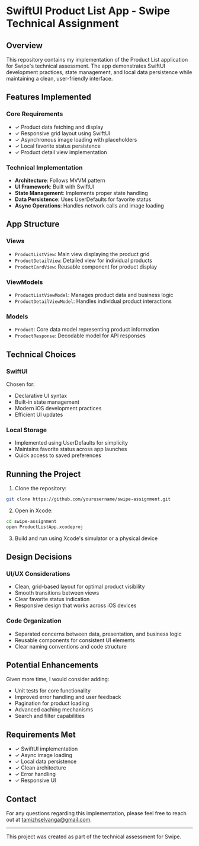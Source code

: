 # SwiftUI Product List App - Swipe Technical Assignment

## Overview
This repository contains my implementation of the Product List application for Swipe's technical assessment. The app demonstrates SwiftUI development practices, state management, and local data persistence while maintaining a clean, user-friendly interface.

## Features Implemented

### Core Requirements
- ✓ Product data fetching and display
- ✓ Responsive grid layout using SwiftUI
- ✓ Asynchronous image loading with placeholders
- ✓ Local favorite status persistence
- ✓ Product detail view implementation

### Technical Implementation
- **Architecture**: Follows MVVM pattern
- **UI Framework**: Built with SwiftUI
- **State Management**: Implements proper state handling
- **Data Persistence**: Uses UserDefaults for favorite status
- **Async Operations**: Handles network calls and image loading

## App Structure

### Views
- `ProductListView`: Main view displaying the product grid
- `ProductDetailView`: Detailed view for individual products
- `ProductCardView`: Reusable component for product display

### ViewModels
- `ProductListViewModel`: Manages product data and business logic
- `ProductDetailViewModel`: Handles individual product interactions

### Models
- `Product`: Core data model representing product information
- `ProductResponse`: Decodable model for API responses

## Technical Choices

### SwiftUI
Chosen for:
- Declarative UI syntax
- Built-in state management
- Modern iOS development practices
- Efficient UI updates

### Local Storage
- Implemented using UserDefaults for simplicity
- Maintains favorite status across app launches
- Quick access to saved preferences

## Running the Project

1. Clone the repository:
```bash
git clone https://github.com/yourusername/swipe-assignment.git
```

2. Open in Xcode:
```bash
cd swipe-assignment
open ProductListApp.xcodeproj
```

3. Build and run using Xcode's simulator or a physical device

## Design Decisions

### UI/UX Considerations
- Clean, grid-based layout for optimal product visibility
- Smooth transitions between views
- Clear favorite status indication
- Responsive design that works across iOS devices

### Code Organization
- Separated concerns between data, presentation, and business logic
- Reusable components for consistent UI elements
- Clear naming conventions and code structure

## Potential Enhancements
Given more time, I would consider adding:
- Unit tests for core functionality
- Improved error handling and user feedback
- Pagination for product loading
- Advanced caching mechanisms
- Search and filter capabilities

## Requirements Met
- ✓ SwiftUI implementation
- ✓ Async image loading
- ✓ Local data persistence
- ✓ Clean architecture
- ✓ Error handling
- ✓ Responsive UI

## Contact
For any questions regarding this implementation, please feel free to reach out at tamizhselvanga@gmail.com.

---
This project was created as part of the technical assessment for Swipe.


